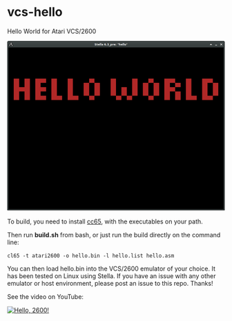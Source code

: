 # vcs-hello
Hello World for Atari VCS/2600

![Screencap from Stella Emulator](hello_world_stella.png)

To build, you need to install [cc65](https://github.com/cc65/cc65), with the
executables on your path.

Then run **build.sh** from bash, or just run the build directly on the command line:

```
cl65 -t atari2600 -o hello.bin -l hello.list hello.asm
```

You can then load hello.bin into the VCS/2600 emulator of your choice. It has been
tested on Linux using Stella. If you have an issue with any other emulator or
host environment, please post an issue to this repo. Thanks!

See the video on YouTube:

[![Hello, 2600!](http://img.youtube.com/vi/iyzehlHJZ7w/0.jpg)](https://youtu.be/iyzehlHJZ7w)
